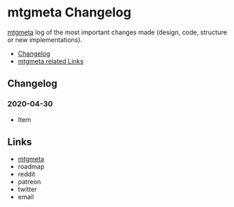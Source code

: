 # mtgmeta Changelog

[mtgmeta](https://mtgmeta.io) log of the most important changes made (design, code, structure or new implementations).

- [Changelog](#changelog)
- [mtgmeta related Links](#links)

## Changelog

### 2020-04-30
* Item

## Links

* [mtgmeta](https://mtgmeta.io)
* roadmap
* reddit
* patreon
* twitter 
* email
